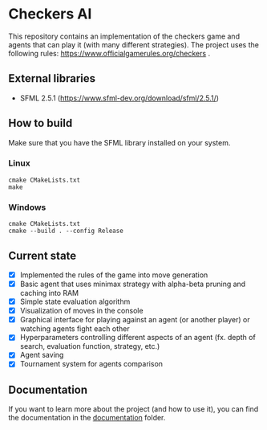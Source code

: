 # Checkers AI
This repository contains an implementation of the checkers game and agents that can play it (with many different strategies).
The project uses the following rules: https://www.officialgamerules.org/checkers .

## External libraries
- SFML 2.5.1 (https://www.sfml-dev.org/download/sfml/2.5.1/)

## How to build
Make sure that you have the SFML library installed on your system.
### Linux
```
cmake CMakeLists.txt
make
```
### Windows
```
cmake CMakeLists.txt
cmake --build . --config Release
```

## Current state
- [x] Implemented the rules of the game into move generation
- [x] Basic agent that uses minimax strategy with alpha-beta pruning and caching into RAM
- [x] Simple state evaluation algorithm
- [x] Visualization of moves in the console
- [x] Graphical interface for playing against an agent (or another player) or watching agents fight each other
- [x] Hyperparameters controlling different aspects of an agent (fx. depth of search, evaluation function, strategy, etc.)
- [x] Agent saving
- [x] Tournament system for agents comparison

## Documentation
If you want to learn more about the project (and how to use it), you can find the documentation in the [documentation](documentation) folder. 